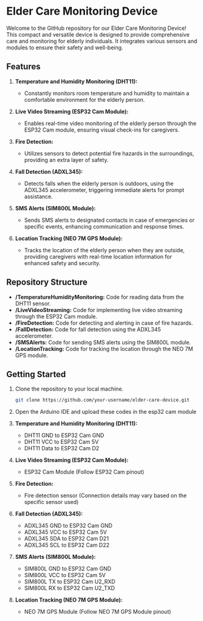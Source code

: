 # Elder Care Monitoring Device

Welcome to the GitHub repository for our Elder Care Monitoring Device! This compact and versatile device is designed to provide comprehensive care and monitoring for elderly individuals. It integrates various sensors and modules to ensure their safety and well-being.

## Features

1. **Temperature and Humidity Monitoring (DHT11):**
   - Constantly monitors room temperature and humidity to maintain a comfortable environment for the elderly person.

2. **Live Video Streaming (ESP32 Cam Module):**
   - Enables real-time video monitoring of the elderly person through the ESP32 Cam module, ensuring visual check-ins for caregivers.

3. **Fire Detection:**
   - Utilizes sensors to detect potential fire hazards in the surroundings, providing an extra layer of safety.

4. **Fall Detection (ADXL345):**
   - Detects falls when the elderly person is outdoors, using the ADXL345 accelerometer, triggering immediate alerts for prompt assistance.

5. **SMS Alerts (SIM800L Module):**
   - Sends SMS alerts to designated contacts in case of emergencies or specific events, enhancing communication and response times.

6. **Location Tracking (NEO 7M GPS Module):**
   - Tracks the location of the elderly person when they are outside, providing caregivers with real-time location information for enhanced safety and security.

## Repository Structure

- **/TemperatureHumidityMonitoring:** Code for reading data from the DHT11 sensor.
- **/LiveVideoStreaming:** Code for implementing live video streaming through the ESP32 Cam module.
- **/FireDetection:** Code for detecting and alerting in case of fire hazards.
- **/FallDetection:** Code for fall detection using the ADXL345 accelerometer.
- **/SMSAlerts:** Code for sending SMS alerts using the SIM800L module.
- **/LocationTracking:** Code for tracking the location through the NEO 7M GPS module.

## Getting Started

1. Clone the repository to your local machine.

   ```bash
   git clone https://github.com/your-username/elder-care-device.git
2. Open the Arduino IDE and upload these codes in the esp32 cam module

1. **Temperature and Humidity Monitoring (DHT11):**
   - DHT11 GND to ESP32 Cam GND
   - DHT11 VCC to ESP32 Cam 5V
   - DHT11 Data to ESP32 Cam D2

2. **Live Video Streaming (ESP32 Cam Module):**
   - ESP32 Cam Module (Follow ESP32 Cam pinout)

3. **Fire Detection:**
   - Fire detection sensor (Connection details may vary based on the specific sensor used)

4. **Fall Detection (ADXL345):**
   - ADXL345 GND to ESP32 Cam GND
   - ADXL345 VCC to ESP32 Cam 5V
   - ADXL345 SDA to ESP32 Cam D21
   - ADXL345 SCL to ESP32 Cam D22

5. **SMS Alerts (SIM800L Module):**
   - SIM800L GND to ESP32 Cam GND
   - SIM800L VCC to ESP32 Cam 5V
   - SIM800L TX to ESP32 Cam U2_RXD
   - SIM800L RX to ESP32 Cam U2_TXD

6. **Location Tracking (NEO 7M GPS Module):**
   - NEO 7M GPS Module (Follow NEO 7M GPS Module pinout)



